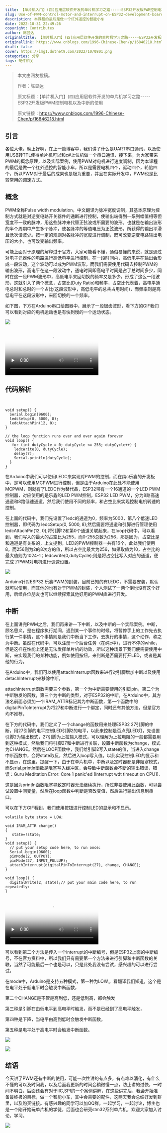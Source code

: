 ```yaml
---
title: 【单片机入门】(四)应用层软件开发的单片机学习之路-----ESP32开发板PWM控制电机以及中断的使用
slug: Use-of-PWM-control-motor-and-interrupt-on-ESP32-development-board-Lesson-4
description: 本课程的最后是做一个红外遥控的智能小车
date: 2022-10-31 22:49:26
copyright: Contributes
author: 陈显达
originaltitle: 【单片机入门】(四)应用层软件开发的单片机学习之路-----ESP32开发板PWM控制电机以及中断的使用
originallink: https://www.cnblogs.com/1996-Chinese-Chen/p/16846218.html
draft: false
cover: https://img1.dotnet9.com/2022/10/0801.png
categories: 分享
tags: 硬件相关
---
```


> 本文由网友投稿。
>
> 作者：陈显达
>
> 原文标题：【单片机入门】(四)应用层软件开发的单片机学习之路-----ESP32开发板PWM控制电机以及中断的使用
>
> 原文链接：https://www.cnblogs.com/1996-Chinese-Chen/p/16846218.html



## 引言

各位大佬，晚上好啊，在上一篇博客中，我们讲了什么是UART串口通讯，以及使用USB转TTL使得单片机可以和c#上位机做一个串口通讯，接下来，为大家带来PWM的概念原理，以及实际案例，使用PWM对电机进行速度调制，因为本课程的最后是做一个红外遥控的智能小车，所以是需要电机四个，驱动四个，轮胎四个，所以PWM对于最后的成果也是极为重要，并且在实际开发中，PWM也是比较常用的调速方式。

## 概念

PWM全称Pulse width modulation，中文翻译为脉冲宽度调制，其基本原理为控制方式就是对逆变电路开关器件的通断进行控制，使输出端得到一系列幅值相等但宽度不一致的脉冲，用这些脉冲来代替正弦波或所需要的波形。也就是在输出波形的半个周期中产生多个脉冲，使各脉冲的等值电压为正弦波形，所获得的输出平滑且低次谐波少。按一定的规则对各脉冲的宽度进行调制，既可改变逆变电路输出电压的大小，也可改变输出频率。

可能上面对于原理的解释过于官方，大家可能看不懂，通俗易懂的来说，就是通过对电子元器件的电路进行高低电平进行控制，在一段时间内，高低电平在输出会形成一段波动，这个波动可以成为PWM波形，而我们需要使用代码去控制PWM的输出波形，高电平在这一段波动中，通电时间即高电平时间是占了总时间多少，同时在这一段PWM波形中，高低电平来回切换的频率又是多少，形成了这么一段波形，这就引入了两个概念，占空比(Duty Ratio)和频率，占空比代表着，高电平通电总时和总时的一个占比(这段波形中，高低电平的总共占用时间)，而频率则是高低电平在这段波形中，来回切换的一个频率。

如下图，下方在Arduino串口绘图器中，展示了一段锯齿波形，看下方的GIF我们可以看到对应的电机运动也是有快到慢的一个运动状态。

![](https://img1.dotnet9.com/2022/10/0901.png)

<video id="video" controls="" preload="none" poster="https://img1.dotnet9.com/2022/10/0902.png">
  <source id="mp4" src="https://img1.dotnet9.com/2022/10/0902.mp4" type="video/mp4">
</video>

## 代码解析

```arduino


void setup() {
  Serial.begin(9600);
  ledcSetup(0, 5000, 8);
  ledcAttachPin(12, 0);
}

// the loop function runs over and over again forever
void loop() {
   for (int dutyCycle = 0; dutyCycle <= 255; dutyCycle++) {
    ledcWrite(0, dutyCycle);
    delay(7);
    Serial.println(dutyCycle);
  }
}
```

在Arduino中我们可以使用LEDC来实现对PWM的控制，而在纯c乐鑫的开发板中，是可以使用MCPWM进行控制，但是由于Arduino在此处不能使用MCPWM，则就有了LEDC作为替代品，ESP32带有一个16通道的一个LED PWM控制器，对应使用的是乐鑫的LED PWM控制，ESP32 LED PWM，分为8路高速通道和8路低速通道，然后我们使用不同的频率，和占空比来实现控制电机转速的控制。

在上面的代码中，我们先设置了ledc的通道为0，频率为5000，第八个低速LED控制器，即代码为 ledcSetup(0, 5000, 8);然后需要将通道和引脚进行管理使用ledcAttachPin(12, 0);将引脚12和第0个通道关联起来，在loop代码中，可以看到，我们写入的最大的占空比为255，而0-255总数为256，那是因为，占空比是和通道是有关系的，上文提到，LED的PWM控制器一共有16个，此处我们使用8，而256则为2的8次方的值，所以占空比最大为256，如果取值为10，占空比的最大值则为1024-1；ledcwrite(0,dutyCycle);则是将占空比写入对应的通道，便完成了PWM对电机进行调速设置。

![](https://img1.dotnet9.com/2022/10/0903.png)

Arduino针对ESP32 乐鑫PWM的封装，目前已知的有LEDC，不需要安装，默认就可以使用，而其他的也有对于PWM的封装，个人测试了一两个倒也没有这个好用，后续各位朋友也可以继续探索其他好用的PWM库进行开发。

## 中断

在上面讲完PWM之后，我们再来讲一下中断，以及中断的一个实际案例。中断，顾名思义，是在程序执行期间，遇到某一个事件的时候，将暂停手上的工作先去执行某一件事情，这个事情则是我们中断当下工作，去执行的事情，这个动作，称之为中断。虽然在代码中，可以注册一个后台任务（在纯c中），进行不停的while，但是这样在性能上还是无法发挥单片机的功效，所以这种场景下我们便需要使用中断，来实现我们的某种功能，例如使用按钮，来判断是否需要打开LED，或者是其他的行为。

在Arduino中，我们可以使用attachInterrupt函数来进行对引脚增加中断以及使用detachInterrupt来移除中断，

attachInterrupt函数需要三个参数，第一个为中断需要使用的引脚pin，第二个为中断触发的函数，第三个为中断的类型，对于ESP32的中断，在Arduino中，其方法名前面必须加一个IRAM_ATTR标记其为中断函数，第一个函数中的digitalPinToInterrupt为将27和中断进行一个绑定，同时还有其他方法，但是官方均不推荐，

在下方的代码中，我们定义了一个change的函数用来处理ESP32 27引脚的中断，用27引脚的电平控制LED引脚2的电平，以此来控制是否点亮LED灯，先设置引脚2为输出模式，27引脚为上拉输入模式，可以理解为上拉电阻的一般都需要用到这种模式，然后我们将引脚27和中断进行关联，设置中断函数为change，模式为CHANGE。然后在LOOP函数中，我们给引脚2写入state的值，当进入change中断函数中，会将state取反，然后进入loop写入值。以此实现控制LED的显示和不显示，在这里，提醒一下，由于在单片机中，中断以及定时器都是非阻塞模式，而Serial.println函数是阻塞写入缓冲区，会导致中断函数会不断的输出错误，错误：Guru Meditation Error: Core 1 panic'ed (Interrupt wdt timeout on CPU1).

这是因为println函数阻塞导致定时器无法继续执行，所过非要使用此函数，可以尝试设置中间变量，然后在loop函数中判断是否改变值，然后进行输出信息到串口。

可以在下方GIF看到，我们使用按钮进行控制LED的显示和不显示。

```arduino
volatile byte state = LOW;

void IRAM_ATTR change()
{
   state=!state;
}
void setup() {
  // put your setup code here, to run once:
  Serial.begin(9600);
  pinMode(2, OUTPUT);
  pinMode(27, INPUT_PULLUP);
  attachInterrupt(digitalPinToInterrupt(27), change, CHANGE);
}

void loop() {
  digitalWrite(2, state);// put your main code here, to run repeatedly:
}
```

<video id="video" controls="" preload="none" poster="https://img1.dotnet9.com/2022/10/0904.png">
  <source id="mp4" src="https://img1.dotnet9.com/2022/10/0904.mp4" type="video/mp4">
</video>

可以看到第二个方法是传入一个interrupt的中断编号，但是ESP32上面的中断编号，不在官方资料中，所以我们只有需要第一个方法来进行引脚和中断函数的关联，当然了可能最后一个也是可以，只是此处我没有尝试，感兴趣的可以进行尝试，

在mode中，Arduino是支持五种模式，第一种为LOW,，看翻译我们知道，这个是在电平处于低电平时会触发中断函数，

第二个CHANGE是不管是高到低，还是低到高，都会触发

第三种是引脚在由低电平到高电平时触发，而不是已经到了高电平触发，

第四种是下降，当电平由高到低时会触发中断函数，

第五种是电平处于高电平时会触发中断函数。

![](https://img1.dotnet9.com/2022/10/0905.png)

![](https://img1.dotnet9.com/2022/10/0906.png)

## 结语

今天讲了PWM还有中断的使用，可能一次性讲的有点多，有点难以消化，有什么不懂的可以及时问我，以及后面我更新的时间会稍微慢一点，防止讲的过快，一时间不明白，后面还会有对于IIC,SPI的一个案例讲解，在这些讲完后，我会开始准备最终极的目标，做一个智能小车，其中会需要的配件，这两天我会总结好发到群里，以及购买链接。有感兴趣的同学可以加QQ群，一起学习，一起讨论，博主也是一个刚开始玩单片机的学徒，后面也会研究stm32系列单片机，欢迎大家加入讨论，学习。

![](https://img1.dotnet9.com/2022/10/0810.png)
